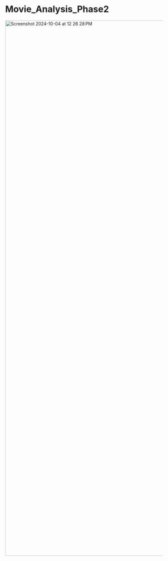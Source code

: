 # Movie_Analysis_Phase2



<img width="1710" alt="Screenshot 2024-10-04 at 12 26 28 PM" src="https://github.com/user-attachments/assets/e6c66483-8e14-408a-a707-3b95c0d804f8">
